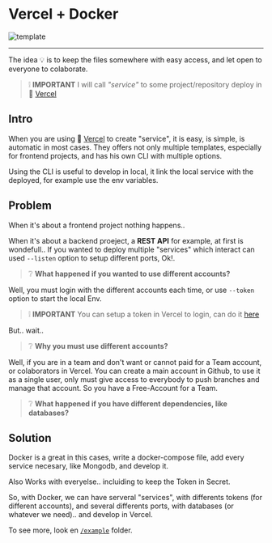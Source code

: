 # Vercel + Docker

![template](https://user-images.githubusercontent.com/39351850/139603463-31eba860-db3f-48cd-b9f6-918dc95d13ae.png)

---

The idea 💡 is to keep the files somewhere with easy access, and let open to everyone to colaborate.

> ❕ **IMPORTANT** I will call _"service"_ to some project/repository deploy in 🔼 [Vercel](https://vercel.com)

## Intro

When you are using 🔼 [Vercel](https://vercel.com) to create "service", it is easy, is simple, is automatic in most cases. They offers not only multiple templates, especially for frontend projects, and has his own CLI with multiple options.

Using the CLI is useful to develop in local, it link the local service with the deployed, for example use the env variables.

## Problem

When it's about a frontend project nothing happens..

When it's about a backend proeject, a **REST API** for example, at first is wondefull.. If you wanted to deploy multiple "services" which interact can used `--listen` option to setup different ports, Ok!.

> ❔ **What happened if you wanted to use different accounts?**

Well, you must login with the different accounts each time, or use `--token` option to start the local Env.

> ❕ **IMPORTANT** You can setup a token in Vercel to login, can do it [here](https://vercel.com/account/tokens)

But.. wait..

> ❔ **Why you must use different accounts?**

Well, if you are in a team and don't want or cannot paid for a Team account, or colaborators in Vercel. You can create a main account in Github, to use it as a single user, only must give access to everybody to push branches and manage that account. So you have a Free-Account for a Team.

> ❔ **What happened if you have different dependencies, like databases?**

## Solution

Docker is a great in this cases, write a docker-compose file, add every service necesary, like Mongodb, and develop it.

Also Works with everyelse.. incluiding to keep the Token in Secret.

So, with Docker, we can have serveral "services", with differents tokens (for different accounts), and several differents ports, with databases (or whatever we need).. and develop in Vercel.

To see more, look en [`/example`]('./example/') folder.

